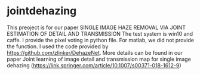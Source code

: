 # jointdehazing
This preoject is for our paper SINGLE IMAGE HAZE REMOVAL VIA JOINT ESTIMATION OF DETAIL AND TRANSMISSION
The test system is win10 and caffe. I provide the pixel voting in python file. For matlab, we did not provide the function.
I used the code provided by https://github.com/zlinker/DehazeNet.
More details can be found in our paper Joint learning of image detail and transmission map for single image dehazing (https://link.springer.com/article/10.1007/s00371-018-1612-9)
